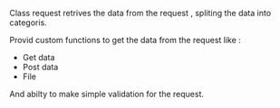 Class request retrives the data from the request , spliting the data into categoris.     

Provid custom functions to get the data from the request like :
* Get  data
* Post data
* File 

And abilty to make simple validation for the request.